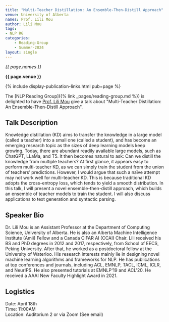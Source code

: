 ```yaml
---
title: "Multi-Teacher Distillation: An Ensemble-Then-Distill Approach"
venue: University of Alberta
names: Prof. Lili Mou
author: Lili Mou
tags:
- NLP RG
categories:
    - Reading-Group
    - Summer-2024
layout: single
---
```


*{{ page.names }}*

**{{ page.venue }}**

{% include display-publication-links.html pub=page %}

The [NLP Reading Group]({% link _pages/reading-group.md %}) is delighted to have [Prof. Lili Mou](https://lili-mou.github.io/) give a talk about "Multi-Teacher Distillation: An Ensemble-Then-Distill Approach".

## Talk Description

Knowledge distillation (KD) aims to transfer the knowledge in a large model (called a teacher) into a small one (called a student), and has become an emerging research topic as the sizes of deep learning models keep growing. Today, there are abundant readily available large models, such as ChatGPT, LLaMa, and T5. It then becomes natural to ask: Can we distill the knowledge from multiple teachers? At first glance, it appears easy to perform multi-teacher KD, as we can simply train the student from the union of teachers’ predictions. However, I would argue that such a naïve attempt may not work well for multi-teacher KD. This is because traditional KD adopts the cross-entropy loss, which tends to yield a smooth distribution. In this talk, I will present a novel ensemble-then-distill approach, which builds an ensemble of teacher models to train the student. I will also discuss applications to text generation and syntactic parsing.

## Speaker Bio

Dr. Lili Mou is an Assistant Professor at the Department of Computing Science, University of Alberta. He is also an Alberta Machine Intelligence Institute (Amii) Fellow and a Canada CIFAR AI (CCAI) Chair. Lili received his BS and PhD degrees in 2012 and 2017, respectively, from School of EECS, Peking University. After that, he worked as a postdoctoral fellow at the University of Waterloo. His research interests mainly lie in designing novel machine learning algorithms and frameworks for NLP. He has publications at top conferences and journals, including ACL, EMNLP, TACL, ICML, ICLR, and NeurIPS. He also presented tutorials at EMNLP'19 and ACL'20. He received a AAAI New Faculty Highlight Award in 2021.

## Logistics

Date: April 18th <br>
Time: 11:00AM <br>
Location: Auditorium 2 or via Zoom (See email)